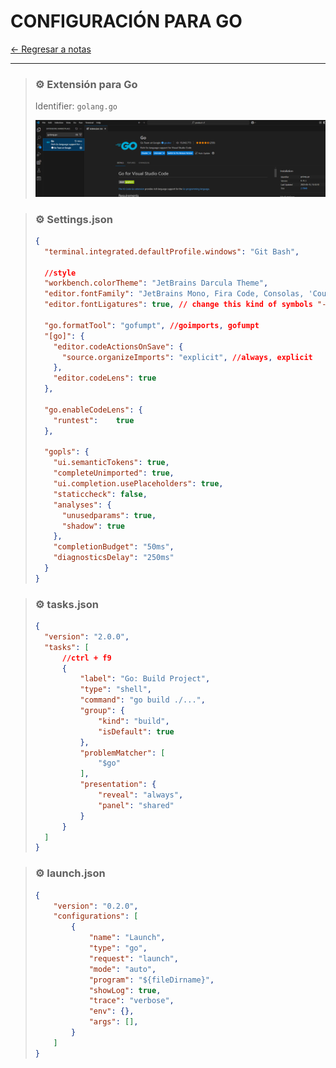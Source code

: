 # CONFIGURACIÓN PARA GO

[← Regresar a notas](../../README.md) <br>

---

> ### ⚙️ Extensión para Go
> Identifier: `golang.go`
> 
> ![img.png](resources/golang.go.png)

> ### ⚙️ Settings.json
> ```json
> {
>   "terminal.integrated.defaultProfile.windows": "Git Bash",
>   
>   //style
>   "workbench.colorTheme": "JetBrains Darcula Theme",
>   "editor.fontFamily": "JetBrains Mono, Fira Code, Consolas, 'Courier New', monospace",
>   "editor.fontLigatures": true, // change this kind of symbols "->"
> 
>   "go.formatTool": "gofumpt", //goimports, gofumpt
>   "[go]": {
>     "editor.codeActionsOnSave": {
>       "source.organizeImports": "explicit", //always, explicit
>     },
>     "editor.codeLens": true
>   },
> 
>   "go.enableCodeLens": {
>     "runtest":    true
>   },
> 
>   "gopls": {
>     "ui.semanticTokens": true,
>     "completeUnimported": true,
>     "ui.completion.usePlaceholders": true,
>     "staticcheck": false,
>     "analyses": {
>       "unusedparams": true,
>       "shadow": true
>     },
>     "completionBudget": "50ms",
>     "diagnosticsDelay": "250ms"
>   }
> }
> ```

> ### ⚙️ tasks.json
> ```json
> {
> 	"version": "2.0.0",
> 	"tasks": [
> 		//ctrl + f9
> 		{
> 			"label": "Go: Build Project",
> 			"type": "shell",
> 			"command": "go build ./...",
> 			"group": {
> 				"kind": "build",
> 				"isDefault": true
> 			},
> 			"problemMatcher": [
> 				"$go"
> 			],
> 			"presentation": {
> 				"reveal": "always",
> 				"panel": "shared"
> 			}
> 		}
> 	]
> }
> ```

> ### ⚙️ launch.json
> ```json
> {
>     "version": "0.2.0",
>     "configurations": [
>         {
>             "name": "Launch",
>             "type": "go",
>             "request": "launch",
>             "mode": "auto",
>             "program": "${fileDirname}",
>             "showLog": true,
>             "trace": "verbose",
>             "env": {},
>             "args": [],
>         }
>     ]
> }
> ```
